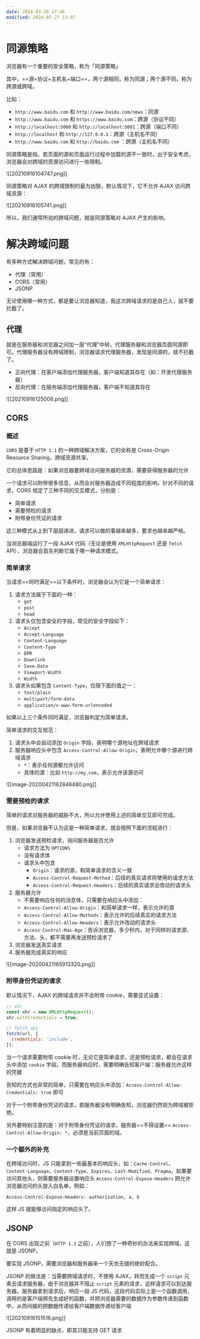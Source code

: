 ```yaml
---
date: 2024-03-26 17:46
modified: 2024-03-27 13:07
---
```


# 同源策略

浏览器有一个重要的安全策略，称为「同源策略」

其中，==源=协议+主机名+端口==，两个源相同，称为同源；两个源不同，称为跨源或跨域。

比如：

- `http://www.baidu.com` 和 `http://www.baidu.com/news`：同源
- `http://www.baidu.com` 和 `https://www.baidu.com`：跨源（协议不同）
- `http://localhost:5000` 和 `http://localhost:5001`：跨源（端口不同）
- `http://localhost` 和 `http://127.0.0.1`：跨源（主机名不同）
- `http://www.baidu.com` 和 `http://baidu.com` ：跨源（主机名不同）

同源策略是指，若页面的源和页面运行过程中加载的源不一致时，出于安全考虑，浏览器会对跨域的资源访问进行一些限制。

![[20210916104747.png]]

同源策略对 AJAX 的跨域限制的最为凶狠，默认情况下，它不允许 AJAX 访问跨域资源：

![[20210916105741.png]]

所以，我们通常所说的跨域问题，就是同源策略对 AJAX 产生的影响。

# 解决跨域问题

有多种方式解决跨域问题，常见的有：

- 代理（常用）
- CORS（常用）
- JSONP

无论使用哪一种方式，都是要让浏览器知道，我这次跨域请求的是自己人，就不要拦截了。

## 代理

就是在服务器和浏览器之间加一层“代理”中转，代理服务器和浏览器页面同源即可。代理服务器没有跨域限制，浏览器请求代理服务器，发现是同源的，就不拦截了。

- 正向代理：在客户端添加代理服务器，客户端知道其存在（如：开发代理服务器）
- 反向代理：在服务端添加代理服务器，客户端不知道其存在

![[20210916125008.png]]

## CORS

### 概述

`CORS` 是基于 `HTTP 1.1` 的一种跨域解决方案，它的全称是 Cross-Origin Resource Sharing，跨域资源共享。

它的总体思路是：如果浏览器要跨域访问服务器的资源，需要获得服务器的允许

一个请求可以附带很多信息，从而会对服务器造成不同程度的影响。针对不同的请求，CORS 规定了三种不同的交互模式，分别是：

- 简单请求
- 需要预检的请求
- 附带身份凭证的请求

这三种模式从上到下层层递进，请求可以做的事越来越多，要求也越来越严格。

当浏览器端运行了一段 AJAX 代码（无论是使用 `XMLHttpRequest` 还是 `fetch` API），浏览器会首先判断它属于哪一种请求模式。

### 简单请求

当请求==同时满足==以下条件时，浏览器会认为它是一个简单请求：

1. 请求方法属于下面的一种：
    - `get`
    - `post`
    - `head`
2. 请求头仅包含安全的字段，常见的安全字段如下：
    - `Accept`
    - `Accept-Language`
    - `Content-Language`
    - `Content-Type`
    - `DPR`
    - `Downlink`
    - `Save-Data`
    - `Viewport-Width`
    - `Width`
3. 请求头如果包含 `Content-Type`，仅限下面的值之一：
    - `text/plain`
    - `multipart/form-data`
    - `application/x-www-form-urlencoded`

如果以上三个条件同时满足，浏览器判定为简单请求。

简单请求的交互规范：

1. 请求头中会自动添加 `Origin` 字段，表明哪个源地址在跨域请求
2. 服务器响应头中包含 `Access-Control-Allow-Origin`，表明允许哪个源进行跨域请求
	- `*`：表示任何源都允许访问
	- 具体的源：比如 `http://my.com`，表示允许该源访问

![[image-20200421162846480.png]]

### 需要预检的请求

简单的请求对服务器的威胁不大，所以允许使用上述的简单交互即可完成。

但是，如果浏览器不认为这是一种简单请求，就会按照下面的流程进行：

1. 浏览器发送预检请求，询问服务器是否允许
	- 请求方法为 `OPTIONS`
	- 没有请求体
	- 请求头中包含
	    - `Origin`：请求的源，和简单请求的含义一致
	    - `Access-Control-Request-Method`：后续的真实请求将使用的请求方法
	    - `Access-Control-Request-Headers`：后续的真实请求会改动的请求头
2. 服务器允许
	- 不需要响应任何的消息体，只需要在响应头中添加：
	- `Access-Control-Allow-Origin`：和简单请求一样，表示允许的源
	- `Access-Control-Allow-Methods`：表示允许的后续真实的请求方法
	- `Access-Control-Allow-Headers`：表示允许改动的请求头
	- `Access-Control-Max-Age`：告诉浏览器，多少秒内，对于同样的请求源、方法、头，都不需要再发送预检请求了
3. 浏览器发送真实请求
4. 服务器完成真实的响应

![[image-20200421165913320.png]]

### 附带身份凭证的请求

默认情况下，AJAX 的跨域请求并不会附带 cookie，需要显式设置：

```js
// xhr
const xhr = new XMLHttpRequest();
xhr.withCredentials = true;

// fetch api
fetch(url, {
  credentials: 'include',
});
```

当一个请求需要附带 cookie 时，无论它是简单请求，还是预检请求，都会在请求头中添加 `cookie` 字段。而服务器响应时，需要明确告知客户端：服务器允许这样的凭据

告知的方式也非常的简单，只需要在响应头中添加：`Access-Control-Allow-Credentials: true` 即可

对于一个附带身份凭证的请求，若服务器没有明确告知，浏览器仍然视为跨域被拒绝。

另外要特别注意的是：对于附带身份凭证的请求，服务器==不得设置== `Access-Control-Allow-Origin: *`，必须是当前页面的域。

### 一个额外的补充

在跨域访问时，JS 只能拿到一些最基本的响应头，如：`Cache-Control`、`Content-Language`、`Content-Type`、`Expires`、`Last-Modified`、`Pragma`，如果要访问其他头，则需要服务器设置响应头 `Access-Control-Expose-Headers` 把允许浏览器访问的头放入白名单，例如：

```http
Access-Control-Expose-Headers: authorization, a, b
```

这样 JS 就能够访问指定的响应头了。

## JSONP

在 CORS 出现之前（`HTTP 1.1` 之前），人们想了一种奇妙的办法来实现跨域，这就是 JSONP。

要实现 JSONP，需要浏览器和服务器来一个天衣无缝的绝妙配合。

JSONP 的做法是：当需要跨域请求时，不使用 AJAX，转而生成一个 `script` 元素去请求服务器，由于浏览器并不阻止 `script` 元素的请求，这样请求可以到达服务器。服务器拿到请求后，响应一段 JS 代码，这段代码实际上是一个函数调用，调用的是客户端预先生成好的函数，并把浏览器需要的数据作为参数传递到函数中，从而间接的把数据传递给客户端数据传递给客户端

![[20210916151516.png]]

JSONP 有着明显的缺点，即其只能支持 GET 请求
